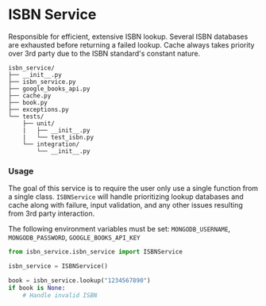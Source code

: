 # ISBN Service
Responsible for efficient, extensive ISBN lookup. Several ISBN databases are exhausted before returning a 
failed lookup. Cache always takes priority over 3rd party due to the ISBN standard's constant nature.

```
isbn_service/
├── __init__.py
├── isbn_service.py
├── google_books_api.py
├── cache.py
├── book.py
├── exceptions.py
└── tests/
    ├── unit/
    |   ├── __init__.py
    |   └── test_isbn.py
    └── integration/
        └── __init__.py
```

### Usage
The goal of this service is to require the user only use a single function from a single class. 
`ISBNService` will handle prioritizing lookup databases and cache along with failure, input validation, 
and any other issues resulting from 3rd party 
interaction.

The following environment variables must be set: `MONGODB_USERNAME`, `MONGODB_PASSWORD`, `GOOGLE_BOOKS_API_KEY`
```python
from isbn_service.isbn_service import ISBNService

isbn_service = ISBNService()

book = isbn_service.lookup("1234567890")
if book is None:
    # Handle invalid ISBN
```
